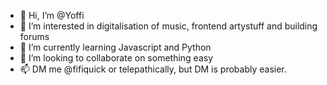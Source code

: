 - 👋 Hi, I’m @Yoffi
- 👀 I’m interested in digitalisation of music, frontend artystuff and building forums
- 🌱 I’m currently learning Javascript and Python
- 💞️ I’m looking to collaborate on something easy
- 📫 DM me @fifiquick or telepathically, but DM is probably easier.

